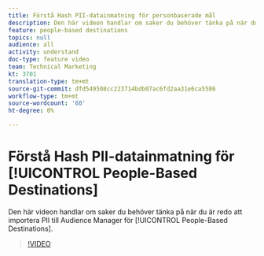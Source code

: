 ```yaml
---
title: Förstå Hash PII-datainmatning för personbaserade mål
description: Den här videon handlar om saker du behöver tänka på när du är redo att importera PII till Audience Manager för personbaserade destinationer.
feature: people-based destinations
topics: null
audience: all
activity: understand
doc-type: feature video
team: Technical Marketing
kt: 3701
translation-type: tm+mt
source-git-commit: dfd549508cc223714bdb07ac6fd2aa31e6ca5586
workflow-type: tm+mt
source-wordcount: '60'
ht-degree: 0%

---
```



# Förstå Hash PII-datainmatning för [!UICONTROL People-Based Destinations]

Den här videon handlar om saker du behöver tänka på när du är redo att importera PII till Audience Manager för [!UICONTROL People-Based Destinations].

>[!VIDEO](https://video.tv.adobe.com/v/29003/?quality=12)
